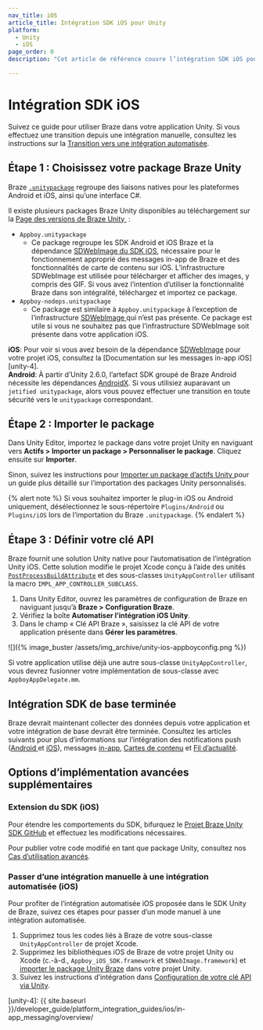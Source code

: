 ```yaml
---
nav_title: iOS
article_title: Intégration SDK iOS pour Unity
platform: 
  - Unity
  - iOS
page_order: 0
description: "Cet article de référence couvre l’intégration SDK iOS pour la plateforme Unity."

---
```


# Intégration SDK iOS

Suivez ce guide pour utiliser Braze dans votre application Unity. Si vous effectuez une transition depuis une intégration manuelle, consultez les instructions sur la [Transition vers une intégration automatisée][5].

## Étape 1 : Choisissez votre package Braze Unity

Braze [`.unitypackage`][41] regroupe des liaisons natives pour les plateformes Android et iOS, ainsi qu’une interface C#.

Il existe plusieurs packages Braze Unity disponibles au téléchargement sur la [Page des versions de Braze Unity ][42] :
- `Appboy.unitypackage`
    - Ce package regroupe les SDK Android et iOS Braze et la dépendance [SDWebImage du SDK iOS][unity-1], nécessaire pour le fonctionnement approprié des messages in-app de Braze et des fonctionnalités de carte de contenu sur iOS. L’infrastructure SDWebImage est utilisée pour télécharger et afficher des images, y compris des GIF. Si vous avez l’intention d’utiliser la fonctionnalité Braze dans son intégralité, téléchargez et importez ce package.
- `Appboy-nodeps.unitypackage`
    - Ce package est similaire à `Appboy.unitypackage` à l’exception de l’infrastructure [SDWebImage ][unity-1]qui n’est pas présente. Ce package est utile si vous ne souhaitez pas que l’infrastructure SDWebImage soit présente dans votre application iOS.

**iOS**: Pour voir si vous avez besoin de la dépendance [SDWebImage][unity-1] pour votre projet iOS, consultez la [Documentation sur les messages in-app iOS][unity-4].<br>
**Android**: À partir d’Unity 2.6.0, l’artefact SDK groupé de Braze Android nécessite les dépendances [AndroidX][unity-3]. Si vous utilisiez auparavant un `jetified unitypackage`, alors vous pouvez effectuer une transition en toute sécurité vers le `unitypackage` correspondant.

## Étape 2 : Importer le package

Dans Unity Editor, importez le package dans votre projet Unity en naviguant vers **Actifs > Importer un package > Personnaliser le package**. Cliquez ensuite sur **Importer**.

Sinon, suivez les instructions pour [Importer un package d’actifs Unity ][41] pour un guide plus détaillé sur l’importation des packages Unity personnalisés. 

{% alert note %}
Si vous souhaitez importer le plug-in iOS ou Android uniquement, désélectionnez le sous-répertoire `Plugins/Android` ou `Plugins/iOS` lors de l’importation du Braze `.unitypackage`.
{% endalert %}

## Étape 3 : Définir votre clé API

Braze fournit une solution Unity native pour l’automatisation de l’intégration Unity iOS. Cette solution modifie le projet Xcode conçu à l’aide des unités [`PostProcessBuildAttribute`](http://docs.unity3d.com/ScriptReference/Callbacks.PostProcessBuildAttribute.html) et des sous-classes `UnityAppController` utilisant la macro `IMPL_APP_CONTROLLER_SUBCLASS`.

1. Dans Unity Editor, ouvrez les paramètres de configuration de Braze en naviguant jusqu’à **Braze > Configuration Braze**.
2. Vérifiez la boîte **Automatiser l’intégration iOS Unity**.
3. Dans le champ « Clé API Braze », saisissez la clé API de votre application présente dans **Gérer les paramètres**.

![]({% image_buster /assets/img_archive/unity-ios-appboyconfig.png %})

Si votre application utilise déjà une autre sous-classe `UnityAppController`, vous devrez fusionner votre implémentation de sous-classe avec `AppboyAppDelegate.mm`.

## Intégration SDK de base terminée

Braze devrait maintenant collecter des données depuis votre application et votre intégration de base devrait être terminée. Consultez les articles suivants pour plus d’informations sur l’intégration des notifications push ([Android ][53] et [iOS][50]), messages [in-app][34], [Cartes de contenu][40] et [Fil d’actualité][35].

## Options d’implémentation avancées supplémentaires

### Extension du SDK (iOS)

Pour étendre les comportements du SDK, bifurquez le [Projet Braze Unity SDK GitHub](https://github.com/appboy/appboy-unity-sdk) et effectuez les modifications nécessaires.

Pour publier votre code modifié en tant que package Unity, consultez nos [Cas d’utilisation avancés]({{site.baseurl}}/developer_guide/platform_integration_guides/unity/Advanced_Use_Cases/advanced_use_cases).

### Passer d’une intégration manuelle à une intégration automatisée (iOS)

Pour profiter de l’intégration automatisée iOS proposée dans le SDK Unity de Braze, suivez ces étapes pour passer d’un mode manuel à une intégration automatisée.

1. Supprimez tous les codes liés à Braze de votre sous-classe `UnityAppController` de projet Xcode.
2. Supprimez les bibliothèques iOS de Braze de votre projet Unity ou Xcode (c.-à-d., `Appboy_iOS_SDK.framework` et `SDWebImage.framework`) et [importer le package Unity Braze](#step-1-importing-the-braze-unity-package) dans votre projet Unity.
3. Suivez les instructions d’intégration dans [Configuration de votre clé API via Unity](#step-2-setting-your-api-key).

[5]: #transitioning-from-manual-to-automated-integration-ios
[34]: {{site.baseurl}}/developer_guide/platform_integration_guides/unity/in-app_messaging/
[35]: {{site.baseurl}}/developer_guide/platform_integration_guides/unity/news_feed/
[40]: {{site.baseurl}}/developer_guide/platform_integration_guides/unity/content_cards/
[41]: https://docs.unity3d.com/Manual/AssetPackages.html
[42]: https://github.com/Appboy/appboy-unity-sdk/releases
[50]: {{site.baseurl}}/developer_guide/platform_integration_guides/unity/push_notifications/ios/
[53]: {{site.baseurl}}/developer_guide/platform_integration_guides/unity/push_notifications/android/
[unity-1]: https://github.com/SDWebImage/SDWebImage
[unity-2]: https://firebase.google.com/docs/unity/setup
[unity-3]: https://developer.android.com/jetpack/androidx
[unity-4]: {{ site.baseurl }}/developer_guide/platform_integration_guides/ios/in-app_messaging/overview/
